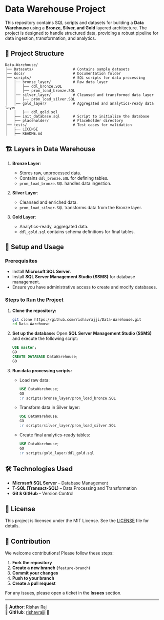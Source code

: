 # Data Warehouse Project

This repository contains SQL scripts and datasets for building a **Data Warehouse** using a **Bronze, Silver, and Gold** layered architecture. The project is designed to handle structured data, providing a robust pipeline for data ingestion, transformation, and analytics.

## 📂 Project Structure

```
Data-Warehouse/
│── Datasets/                  # Contains sample datasets
│── docs/                      # Documentation folder
│── scripts/                   # SQL scripts for data processing
│   │── bronze_layer/          # Raw data layer
│   │   ├── ddl_bronze.SQL
│   │   ├── pron_load_bronze.SQL
│   │── silver_layer/          # Cleansed and transformed data layer
│   │   ├── pron_load_silver.SQL
│   │── gold_layer/            # Aggregated and analytics-ready data layer
│   │   ├── ddl_gold.sql
│   ├── init_database.sql      # Script to initialize the database
│   ├── placeholder/           # Placeholder directory
│── tests/                     # Test cases for validation
│   ├── LICENSE
│   ├── README.md
```

## 🏗 Layers in Data Warehouse

1. **Bronze Layer**:
   - Stores raw, unprocessed data.
   - Contains `ddl_bronze.SQL` for defining tables.
   - `pron_load_bronze.SQL` handles data ingestion.

2. **Silver Layer**:
   - Cleansed and enriched data.
   - `pron_load_silver.SQL` transforms data from the Bronze layer.

3. **Gold Layer**:
   - Analytics-ready, aggregated data.
   - `ddl_gold.sql` contains schema definitions for final tables.

## 🔧 Setup and Usage

### Prerequisites
- Install **Microsoft SQL Server**.
- Install **SQL Server Management Studio (SSMS)** for database management.
- Ensure you have administrative access to create and modify databases.

### Steps to Run the Project

1. **Clone the repository:**
   ```sh
   git clone https://github.com/rishavrajji/Data-Warehouse.git
   cd Data-Warehouse
   ```

2. **Set up the database:**
   Open **SQL Server Management Studio (SSMS)** and execute the following script:
   ```sql
   USE master;
   GO
   CREATE DATABASE DataWarehouse;
   GO
   ```

3. **Run data processing scripts:**
   - Load raw data:  
     ```sql
     USE DataWarehouse;
     GO
     :r scripts/bronze_layer/pron_load_bronze.SQL
     ```
   - Transform data in Silver layer:
     ```sql
     USE DataWarehouse;
     GO
     :r scripts/silver_layer/pron_load_silver.SQL
     ```
   - Create final analytics-ready tables:
     ```sql
     USE DataWarehouse;
     GO
     :r scripts/gold_layer/ddl_gold.sql
     ```

## 🛠 Technologies Used
- **Microsoft SQL Server** – Database Management
- **T-SQL (Transact-SQL)** – Data Processing and Transformation
- **Git & GitHub** – Version Control

## 📜 License

This project is licensed under the MIT License. See the [LICENSE](LICENSE) file for details.

## 🤝 Contribution

We welcome contributions! Please follow these steps:
1. **Fork the repository**
2. **Create a new branch** (`feature-branch`)
3. **Commit your changes**
4. **Push to your branch**
5. **Create a pull request**

For any issues, please open a ticket in the **Issues** section.

---

📌 **Author**: Rishav Raj  
📌 **GitHub**: [rishavrajji](https://github.com/rishavrajj) 🚀
